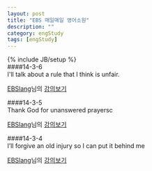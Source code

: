 ```yaml
---
layout: post
title: "EBS 매일매일 영어소원"
description: ""
category: engStudy
tags: [engStudy]
---
```

{% include JB/setup %}  
####14-3-6  
I'll talk about a rule that I think is unfair.  
<div class="fb-post" data-href="https://www.facebook.com/photo.php?v=218985674962500" data-width="466"><div class="fb-xfbml-parse-ignore"><a href="https://www.facebook.com/ebslangstory">EBSlang</a>님의 <a href="https://www.facebook.com/photo.php?v=218985674962500">강의보기</a></div></div>   
  
####14-3-5  
Thank God for unanswered prayersc  
<div class="fb-post" data-href="https://www.facebook.com/photo.php?v=218763634984704" data-width="466"><div class="fb-xfbml-parse-ignore"><a href="https://www.facebook.com/ebslangstory">EBSlang</a>님의 <a href="https://www.facebook.com/photo.php?v=218763634984704">강의보기</a></div></div>   
   
####14-3-4  
I’ll forgive an old injury so I can put it behind me  
<div class="fb-post" data-href="https://www.facebook.com/photo.php?v=218507005010367" data-width="466"><div class="fb-xfbml-parse-ignore"><a href="https://www.facebook.com/ebslangstory">EBSlang</a>님의 <a href="https://www.facebook.com/photo.php?v=218507005010367">강의보기</a></div></div>  
  
